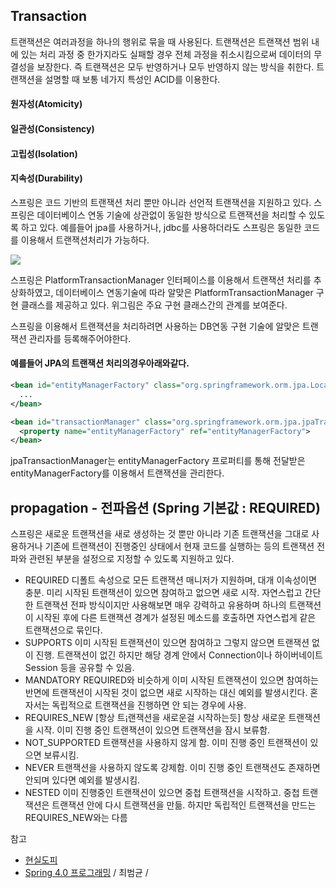 ## Transaction
트랜잭션은 여러과정을 하나의 행위로 묶을 때 사용된다. 트랜잭션은 트랜잭션 범위 내에 있는 처리 과정 중 한가지라도 실패할 경우 전체 과정을 취소시킴으로써 데이터의 무결성을 보장한다. 즉 트랜잭션은 모두 반영하거나 모두 반영하지 않는 방식을 취한다.
트랜잭션을 설명할 때 보통 네가지 특성인 ACID를 이용한다.
#### 원자성(Atomicity)

#### 일관성(Consistency)

#### 고립성(Isolation)

#### 지속성(Durability)

스프링은 코드 기반의 트랜잭션 처리 뿐만 아니라 선언적 트랜잭션을 지원하고 있다. 스프링은 데이터베이스 연동 기술에 상관없이 동일한 방식으로 트랜잭션을 처리할 수 있도록 하고 있다. 예를들어 jpa를 사용하거나, jdbc를 사용하더라도 스프링은 동일한 코드를 이용해서 트랜잭션처리가 가능하다.

![](http://i.imgur.com/rkflDWP.jpg)

스프링은 PlatformTransactionManager 인터페이스를 이용해서 트랜잭션 처리를 추상화하였고, 데이터베이스 연동기술에 따라 알맞은 PlatformTransactionManager 구현 클래스를 제공하고 있다. 위그림은 주요 구현 클래스간의 관계를 보여준다.

스프링을 이용해서 트랜잭션을 처리하려면 사용하는 DB연동 구현 기술에 알맞은 트랜잭션 관리자를 등록해주어야한다.

#### 예를들어 JPA의 트랜잭션 처리의경우아래와같다.
```xml
<bean id="entityManagerFactory" class="org.springframework.orm.jpa.LocalContainerEntityManagerFactoryBean">
  ...
</bean>

<bean id="transactionManager" class="org.springframework.orm.jpa.jpaTransactionManager">
  <property name="entityManagerFactory" ref="entityManagerFactory">
</bean>    
```

jpaTransactionManager는 entityManagerFactory 프로퍼티를 통해 전달받은 entityManagerFactory를 이용해서 트랜잭션을 관리한다.


## propagation - 전파옵션 (Spring 기본값 : REQUIRED)
스프링은 새로운 트랜잭션을 새로 생성하는 것 뿐만 아니라 기존 트랜잭션을 그대로 사용하거나 기존에 트랜잭션이 진행중인 상태에서 현재 코드를 실행하는 등의 트랜잭션 전파와 관련된 부분을 설정으로 지정할 수 있도록 지원하고 있다.

* REQUIRED
디폴트 속성으로 모든 트랜잭션 매니저가 지원하며, 대개 이속성이면 충분. 미리 시작된 트랜잭션이 있으면 참여하고 없으면 새로 시작. 자연스럽고 간단한 트랜잭션 전파 방식이지만 사용해보면 매우 강력하고 유용하며 하나의 트랜잭션이 시작된 후에 다른 트랜잭션 경계가 설정된 메소드를 호출하면 자연스럽게 같은 트랜잭션으로 묶인다.
* SUPPORTS
이미 시작된 트랜잭션이 있으면 참여하고 그렇지 않으면 트랜잭션 없이 진행. 트랜잭션이 없긴 하지만 해당 경계 안에서 Connection이나 하이버네이트 Session 등을 공유할 수 있음.
* MANDATORY
REQUIRED와 비슷하게 이미 시작된 트랜잭션이 있으면 참여하는 반면에 트랜잭션이 시작된 것이 없으면 새로 시작하는 대신 예외를 발생시킨다. 혼자서는 독립적으로 트랜잭션을 진행하면 안 되는 경우에 사용.
* REQUIRES_NEW [항상 트¡랜잭션을 새로운걸 시작하는듯]
항상 새로운 트랜잭션을 시작. 이미 진행 중인 트랜잭션이 있으면 트랜잭션을 잠시 보류함.
* NOT_SUPPORTED
트랜잭션을 사용하지 않게 함. 이미 진행 중인 트랜잭션이 있으면 보류시킴.
* NEVER
트랜잭션을 사용하지 않도록 강제함. 이미 진행 중인 트랜잭션도 존재하면 안되며 있다면 예외를 발생시킴.
* NESTED
이미 진행중인 트랜잭션이 있으면 중첩 트랜잭션을 시작하고. 중첩 트랜잭션은 트랜잭션 안에 다시 트랜잭션을 만듦. 하지만 독립적인 트랜잭션을 만드는 REQUIRES_NEW와는 다름



참고
 * [현실도피](http://ssmlim.tistory.com/45)
  * [Spring 4.0 프로그래밍](http://storefarm.naver.com/dcvirus/products/458328014?NaPm=ct%3Dj06r6ydk%7Cci%3D1744f23aa4586709889a372fc15683afa2b4928e%7Ctr%3Dsls%7Csn%3D182521%7Chk%3Dab9fe496302792c50421edea06a3e322286ad2b9) / 최범균 /
